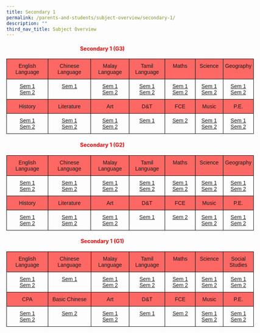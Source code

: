 ```yaml
---
title: Secondary 1
permalink: /parents-and-students/subject-overview/secondary-1/
description: ""
third_nav_title: Subject Overview
---
```

<h4 style="color:red" align="center"> Secondary 1 (G3)</h4>

<style type="text/css">
.tg  {border-collapse:collapse;border-spacing:0;}
.tg td{border-color:black;border-style:solid;border-width:1px;font-family:Arial, sans-serif;font-size:14px;
  overflow:hidden;padding:10px 5px;word-break:normal;}
.tg th{border-color:black;border-style:solid;border-width:1px;font-family:Arial, sans-serif;font-size:14px;
  font-weight:normal;overflow:hidden;padding:10px 5px;word-break:normal;}
.tg .tg-baqh{text-align:center;vertical-align:top}
.tg .tg-3oug{background-color:#fd6864;text-align:center;vertical-align:top}
</style>
<table class="tg" style="undefined;table-layout: fixed; width: 650px">
<colgroup>
<col style="width: 109px">
<col style="width: 113px">
<col style="width: 101px">
<col style="width: 94px">
<col style="width: 80px">
<col style="width: 73px">
<col style="width: 80px">
</colgroup>
<thead>
  <tr>
    <th class="tg-3oug">English Language</th>
    <th class="tg-3oug">Chinese <br>Language</th>
    <th class="tg-3oug">Malay <br>Language</th>
    <th class="tg-3oug">Tamil <br>Language</th>
    <th class="tg-3oug">Maths</th>
    <th class="tg-3oug">Science</th>
    <th class="tg-3oug">Geography</th>
  </tr>
</thead>
<tbody>
  <tr>
    <td class="tg-baqh"><a href="https://docs.google.com/document/d/1sgyHdSV5xc6yG-11BtKctVLVGU5e0Eo6/edit">Sem 1</a><br><a href="https://docs.google.com/document/d/1bR66ir1zRjXx9etLtxNwd2-x59L__4FB/edit">Sem 2</a></td>
    <td class="tg-baqh"><a href="https://docs.google.com/document/d/15ojZstHQEsHVvZYrV3jB4naxNf7HMbt0/edit">Sem 1</a><br></td>
    <td class="tg-baqh"><a href="https://docs.google.com/document/d/1kD-nqmS35IcB-HZWyZ859CwZYy3jGIfq/edit">Sem 1</a><br><a href="https://docs.google.com/document/d/1ZVcji3C6JKlfMkmg_67qLH76FPWGUbHy/edit">Sem 2</a></td>
    <td class="tg-baqh"><a href="https://docs.google.com/document/d/1-uG4BUSc2ooGbZpJKMSrHEtUI53GPBZO/edit">Sem 1</a><br><a href="https://docs.google.com/document/d/1Y0wmbBp6-VOuZEhRKHCBSG1aUrSevp42/edit">Sem 2</a></td>
    <td class="tg-baqh"><a href="https://docs.google.com/document/d/1YLGjz-SzfsZ65qC1nQ_HsoCi_onN3-Q2/edit">Sem 1</a><br><a href="https://docs.google.com/document/d/1Tr8gti7tZvbbrleiOdzx9y9lGm31VUZ0/edit">Sem 2</a></td>
    <td class="tg-baqh"><a href="https://docs.google.com/document/d/1yhvuQgM9nfhyRf4nKx4nrW2wizXTF84o/edit">Sem 1</a><br><a href="https://docs.google.com/document/d/1o_qeiQ0CXkl9Cu4IbsSwhlgfstlqMkaR/edit">Sem 2</a></td>
    <td class="tg-baqh"><a href="https://docs.google.com/document/d/1RHRNzNAPckm4bezQSztr2mgcxuH6bByw/edit">Sem 1</a><br><a href="https://docs.google.com/document/d/1i6bk5IpXGS8_IB60ujYVtIuNmXLe7U5t/edit">Sem 2</a></td>
  </tr>
  <tr>
    <td class="tg-3oug">History</td>
    <td class="tg-3oug">Literature</td>
    <td class="tg-3oug">Art</td>
    <td class="tg-3oug">D&amp;T</td>
    <td class="tg-3oug">FCE</td>
    <td class="tg-3oug">Music</td>
    <td class="tg-3oug">P.E.</td>
  </tr>
  <tr>
    <td class="tg-baqh"><a href="https://docs.google.com/document/d/1F_YSnFBJ313naDAcG5sl-OHlNj1fNzlk/edit">Sem 1</a><br><a href="https://docs.google.com/document/d/1BAr4GZVH5oAcwl14F7chFF0tub4LITKi/edit">Sem 2</a></td>
    <td class="tg-baqh"><a href="https://docs.google.com/document/d/1HQxGDQTRdzG9hH7FIM8_FN6soYng2ZM_/edit">Sem 1</a><br><a href="https://docs.google.com/document/d/1uMUdUpe_jmSpbiCBCWjiI05yJD1d3NZ9/edit">Sem 2</a></td>
    <td class="tg-baqh"><a href="https://docs.google.com/document/d/1iS_TRNTxB5xOSdKjtHZxEZeQFKwRKm7o/edit">Sem 1</a><br><a href="https://docs.google.com/document/d/1CCM9-9VjO3PiCoetVIZl4gXo1ugAkSsE/edit">Sem 2</a></td>
    <td class="tg-baqh"><a href="https://docs.google.com/document/d/13NuA56ToLxJoH1nYU50mJ9WHF1nuGUr0/edit">Sem 1</a><br></td>
    <td class="tg-baqh"><a href="https://docs.google.com/document/d/1FM8iqAK7ZasqnOJs4rBhliY96QqRMKR1/edit">Sem 2</a></td>
    <td class="tg-baqh"><a href="https://docs.google.com/document/d/1NIDyFMzhzljJ0h8wH4R68pcoQI4hPVNi/edit">Sem 1</a><br><a href="https://docs.google.com/document/d/1Kgm4Uh5lLUX0kk83_gCdeL6_WSpjBxa8/edit">Sem 2</a></td>
    <td class="tg-baqh"><a href="https://docs.google.com/document/d/1iqISZbW_-FD3PEX_kKlqxyVXgwMfRhzD/edit">Sem 1</a><br><a href="https://docs.google.com/document/d/1pFWlrCL9M2_LIA7wdDAsHg6Nvr8OqUEZ/edit">Sem 2</a></td>
  </tr>
</tbody>
</table>


<h4 style="color:red" align="center"> Secondary 1 (G2)</h4>

<style type="text/css">
.tg  {border-collapse:collapse;border-spacing:0;}
.tg td{border-color:black;border-style:solid;border-width:1px;font-family:Arial, sans-serif;font-size:14px;
  overflow:hidden;padding:10px 5px;word-break:normal;}
.tg th{border-color:black;border-style:solid;border-width:1px;font-family:Arial, sans-serif;font-size:14px;
  font-weight:normal;overflow:hidden;padding:10px 5px;word-break:normal;}
.tg .tg-baqh{text-align:center;vertical-align:top}
.tg .tg-3oug{background-color:#fd6864;text-align:center;vertical-align:top}
</style>
<table class="tg" style="undefined;table-layout: fixed; width: 650px">
<colgroup>
<col style="width: 109px">
<col style="width: 113px">
<col style="width: 101px">
<col style="width: 94px">
<col style="width: 80px">
<col style="width: 73px">
<col style="width: 80px">
</colgroup>
<thead>
  <tr>
    <th class="tg-3oug">English Language</th>
    <th class="tg-3oug">Chinese <br>Language</th>
    <th class="tg-3oug">Malay <br>Language</th>
    <th class="tg-3oug">Tamil <br>Language</th>
    <th class="tg-3oug">Maths</th>
    <th class="tg-3oug">Science</th>
    <th class="tg-3oug">Geography</th>
  </tr>
</thead>
<tbody>
  <tr>
    <td class="tg-baqh"><a href="https://docs.google.com/document/d/1y8W8Us85x1Xm9PbJOrOjEsJrzJH132rD/edit">Sem 1</a><br><a href="https://docs.google.com/document/d/1p-27bxjw3uvZqOyw3c4IVNB3o-kU6LAj/edit">Sem 2</a></td>
    <td class="tg-baqh"><a href="https://docs.google.com/document/d/1HUxBZAL_Okkzrs-Yzz96ChGeAakWPzq9/edit">Sem 1</a><br><a href="https://docs.google.com/document/d/15ZQ1x2lbcghztACpLXcq38ikM7viOpFS/edit">Sem 2</a></td>
    <td class="tg-baqh"><a href="https://docs.google.com/document/d/1Za73Yu6kdZ-sSfXTeZ8skYqnItq-eDR0/edit">Sem 1</a><br><a href="https://docs.google.com/document/d/1PeO70SwCuKpzmcEbMzZy2awxFCCl282f/edit">Sem 2</a></td>
    <td class="tg-baqh"><a href="https://docs.google.com/document/d/125R0nfzgTQ_tciLJlzwfd3HzOm42lyMs/edit">Sem 1</a><br><a href="https://docs.google.com/document/d/1dnVhEwYM1JTZboEEziOzj2d4Fh-AQlA9/edit">Sem 2</a></td>
    <td class="tg-baqh"><a href="https://docs.google.com/document/d/1nmwsKPEKArf-Z6tXdxkPhGyuzBvR-Lcs/edit">Sem 1</a><br><a href="https://docs.google.com/document/d/1xGnG_Tm-a9FCtnQVitBPKNBOiG_aqD6Y/edit">Sem 2</a></td>
    <td class="tg-baqh"><a href="https://docs.google.com/document/d/1-8LfNVznyMH4kP-NXQICmmNA7v8sZCfH/edit">Sem 1</a><br><a href="https://docs.google.com/document/d/1R5eW2w7dvLL-USEIuwV_oT3RNQVuq6Z5/edit">Sem 2</a></td>
    <td class="tg-baqh"><a href="https://docs.google.com/document/d/1etdBDKO-57ZIXh8VbmQwO3hmGcoOG_wC/edit">Sem 1</a><br><a href="https://docs.google.com/document/d/14NADzIHDVH1V2Hp0z6S3_Lv704UCRyqR/edit">Sem 2</a></td>
  </tr>
  <tr>
    <td class="tg-3oug">History</td>
    <td class="tg-3oug">Literature</td>
    <td class="tg-3oug">Art</td>
    <td class="tg-3oug">D&amp;T</td>
    <td class="tg-3oug">FCE</td>
    <td class="tg-3oug">Music</td>
    <td class="tg-3oug">P.E.</td>
  </tr>
  <tr>
    <td class="tg-baqh"><a href="https://docs.google.com/document/d/13B0cv3MpQhXxXUOnHODCjjgKRk5n51tp/edit">Sem 1</a><br><a href="https://docs.google.com/document/d/1hh_6U5Wg9iBwlYpmZq22HaIloqKtoX2Q/edit">Sem 2</a></td>
    <td class="tg-baqh"><a href="https://docs.google.com/document/d/1cakrPNsbkjzALQSEUmItIvThmEkDtfpR/edit">Sem 1</a><br><a href="https://docs.google.com/document/d/1Sxmv2j5U9q8AnFIqxD4ZblmgBqm-9032/edit">Sem 2</a></td>
    <td class="tg-baqh"><a href="https://docs.google.com/document/d/1iS_TRNTxB5xOSdKjtHZxEZeQFKwRKm7o/edit">Sem 1</a><br><a href="https://docs.google.com/document/d/1CCM9-9VjO3PiCoetVIZl4gXo1ugAkSsE/edit">Sem 2</a></td>
    <td class="tg-baqh"><a href="https://docs.google.com/document/d/13NuA56ToLxJoH1nYU50mJ9WHF1nuGUr0/edit">Sem 1</a></td>
    <td class="tg-baqh"><a href="https://docs.google.com/document/d/1FM8iqAK7ZasqnOJs4rBhliY96QqRMKR1/edit">Sem 2</a></td>
    <td class="tg-baqh"><a href="https://docs.google.com/document/d/1NIDyFMzhzljJ0h8wH4R68pcoQI4hPVNi/edit">Sem 1</a><br><a href="https://docs.google.com/document/d/1Kgm4Uh5lLUX0kk83_gCdeL6_WSpjBxa8/edit">Sem 2</a></td>
    <td class="tg-baqh"><a href="https://docs.google.com/document/d/1iqISZbW_-FD3PEX_kKlqxyVXgwMfRhzD/edit">Sem 1</a><br><a href="https://docs.google.com/document/d/1pFWlrCL9M2_LIA7wdDAsHg6Nvr8OqUEZ/edit">Sem 2</a></td>
  </tr>
</tbody>
</table>


<h4 style="color:red" align="center"> Secondary 1 (G1)</h4>

<style type="text/css">
.tg  {border-collapse:collapse;border-spacing:0;}
.tg td{border-color:black;border-style:solid;border-width:1px;font-family:Arial, sans-serif;font-size:14px;
  overflow:hidden;padding:10px 5px;word-break:normal;}
.tg th{border-color:black;border-style:solid;border-width:1px;font-family:Arial, sans-serif;font-size:14px;
  font-weight:normal;overflow:hidden;padding:10px 5px;word-break:normal;}
.tg .tg-baqh{text-align:center;vertical-align:top}
.tg .tg-3oug{background-color:#fd6864;text-align:center;vertical-align:top}
</style>
<table class="tg" style="undefined;table-layout: fixed; width: 650px">
<colgroup>
<col style="width: 109px">
<col style="width: 113px">
<col style="width: 101px">
<col style="width: 94px">
<col style="width: 80px">
<col style="width: 73px">
<col style="width: 80px">
</colgroup>
<thead>
  <tr>
    <th class="tg-3oug">English Language</th>
    <th class="tg-3oug">Chinese <br>Language</th>
    <th class="tg-3oug">Malay <br>Language</th>
    <th class="tg-3oug">Tamil <br>Language</th>
    <th class="tg-3oug">Maths</th>
    <th class="tg-3oug">Science</th>
    <th class="tg-3oug">Social Studies</th>
  </tr>
</thead>
<tbody>
  <tr>
    <td class="tg-baqh"><a href="https://docs.google.com/document/d/1sgyHdSV5xc6yG-11BtKctVLVGU5e0Eo6/edit">Sem 1</a><br><a href="https://docs.google.com/document/d/1bR66ir1zRjXx9etLtxNwd2-x59L__4FB/edit">Sem 2</a></td>
    <td class="tg-baqh"><a href="https://docs.google.com/document/d/15ojZstHQEsHVvZYrV3jB4naxNf7HMbt0/edit">Sem 1</a></td>
    <td class="tg-baqh"><a href="https://docs.google.com/document/d/1kD-nqmS35IcB-HZWyZ859CwZYy3jGIfq/edit">Sem 1</a><br><a href="https://docs.google.com/document/d/1ZVcji3C6JKlfMkmg_67qLH76FPWGUbHy/edit">Sem 2</a></td>
    <td class="tg-baqh"><a href="https://docs.google.com/document/d/1-uG4BUSc2ooGbZpJKMSrHEtUI53GPBZO/edit">Sem 1</a><br><a href="https://docs.google.com/document/d/1Y0wmbBp6-VOuZEhRKHCBSG1aUrSevp42/edit">Sem 2</a></td>
    <td class="tg-baqh"><a href="https://docs.google.com/document/d/1YLGjz-SzfsZ65qC1nQ_HsoCi_onN3-Q2/edit">Sem 1</a><br><a href="https://docs.google.com/document/d/1Tr8gti7tZvbbrleiOdzx9y9lGm31VUZ0/edit">Sem 2</a></td>
    <td class="tg-baqh"><a href="https://docs.google.com/document/d/1yhvuQgM9nfhyRf4nKx4nrW2wizXTF84o/edit">Sem 1</a><br><a href="https://docs.google.com/document/d/1o_qeiQ0CXkl9Cu4IbsSwhlgfstlqMkaR/edit">Sem 2</a></td>
    <td class="tg-baqh"><a href="https://docs.google.com/document/d/1lvxb-qf73woaQOlClshXNeOnGabwgSkN/edit">Sem 1</a><br><a href="https://docs.google.com/document/d/1z4Ra6EJ0O8cq1KLMpE9wDHyRJjKis_Y9/edit">Sem 2</a></td>
  </tr>
  <tr>
    <td class="tg-3oug">CPA</td>
    <td class="tg-3oug">Basic Chinese</td>
    <td class="tg-3oug">Art</td>
    <td class="tg-3oug">D&amp;T</td>
    <td class="tg-3oug">FCE</td>
    <td class="tg-3oug">Music</td>
    <td class="tg-3oug">P.E.</td>
  </tr>
  <tr>
    <td class="tg-baqh"><a href="">Sem 1</a><br><a href="">Sem 2</a></td>
    <td class="tg-baqh"><a href="">Sem 2</a></td>
    <td class="tg-baqh"><a href="">Sem 1</a><br><a href="">Sem 2</a></td>
    <td class="tg-baqh"><a href="">Sem 1</a></td>
    <td class="tg-baqh"><a href="">Sem 2</a></td>
    <td class="tg-baqh"><a href="">Sem 1</a><br><a href="">Sem 2</a></td>
    <td class="tg-baqh"><a href="">Sem 1</a><br><a href="">Sem 2</a></td>
  </tr>
</tbody>
</table>
